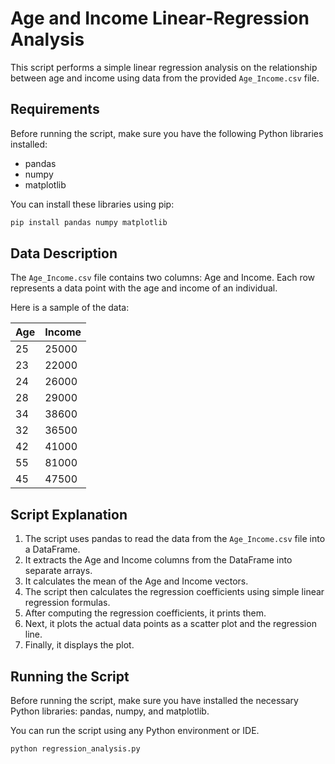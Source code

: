 # Age and Income Linear-Regression Analysis

This script performs a simple linear regression analysis on the relationship between age and income using data from the provided `Age_Income.csv` file.


## Requirements

Before running the script, make sure you have the following Python libraries installed:

- pandas
- numpy
- matplotlib

You can install these libraries using pip:

```bash
pip install pandas numpy matplotlib
```

## Data Description

The `Age_Income.csv` file contains two columns: Age and Income. Each row represents a data point with the age and income of an individual.

Here is a sample of the data:

| Age | Income |
|-----|--------|
| 25  | 25000  |
| 23  | 22000  |
| 24  | 26000  |
| 28  | 29000  |
| 34  | 38600  |
| 32  | 36500  |
| 42  | 41000  |
| 55  | 81000  |
| 45  | 47500  |

## Script Explanation

1. The script uses pandas to read the data from the `Age_Income.csv` file into a DataFrame.
2. It extracts the Age and Income columns from the DataFrame into separate arrays.
3. It calculates the mean of the Age and Income vectors.
4. The script then calculates the regression coefficients using simple linear regression formulas.
5. After computing the regression coefficients, it prints them.
6. Next, it plots the actual data points as a scatter plot and the regression line.
7. Finally, it displays the plot.

## Running the Script

Before running the script, make sure you have installed the necessary Python libraries: pandas, numpy, and matplotlib.

You can run the script using any Python environment or IDE.

```bash
python regression_analysis.py
```